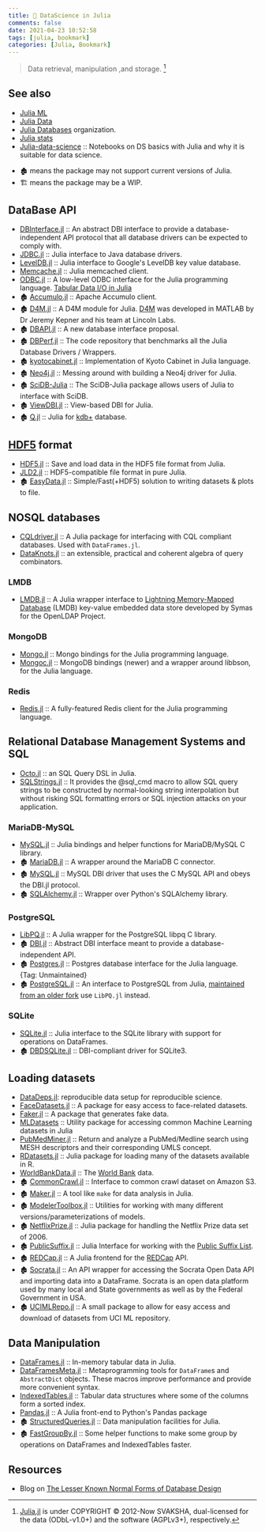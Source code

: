 ```yaml
---
title: 🔖 DataScience in Julia
comments: false
date: 2021-04-23 10:52:58
tags: [julia, bookmark]
categories: [Julia, Bookmark]
---
```


> Data retrieval, manipulation ,and storage. [^1]

[^1]: [Julia.jl](https://github.com/svaksha/Julia.jl) is under COPYRIGHT © 2012-Now SVAKSHA, dual-licensed for the data (ODbL-v1.0+) and the software (AGPLv3+), respectively.

## See also

- [Julia ML](https://github.com/JuliaML)
- [Julia Data](https://github.com/JuliaData)
- [Julia Databases](https://github.com/JuliaDatabases) organization.
- [Julia stats](https://github.com/JuliaStats)
- [Julia-data-science](https://github.com/tirthajyoti/Julia-data-science) :: Notebooks on DS basics with Julia and why it is suitable for data science.

<!--more-->

- 🏚️ means the package may not support current versions of Julia.
- 🏗️ means the package may be a WIP.


## DataBase API

+ [DBInterface.jl](https://github.com/JuliaDatabases/DBInterface.jl) :: An abstract DBI interface to provide a database-independent API protocol that all database drivers can be expected to comply with.
+ [JDBC.jl](https://github.com/JuliaDatabases/JDBC.jl) :: Julia interface to Java database drivers.
+ [LevelDB.jl](https://github.com/jerryzhenleicai/LevelDB.jl) :: Julia interface to Google's LevelDB key value database.
+ [Memcache.jl](https://github.com/tanmaykm/Memcache.jl) :: Julia memcached client.
+ [ODBC.jl](https://github.com/quinnj/ODBC.jl) :: A low-level ODBC interface for the Julia programming language. [Tabular Data I/O in Julia](http://randyzwitch.com/julia-import-data/)
+ 🏚️ [Accumulo.jl](https://github.com/JuliaDB/Accumulo.jl) :: Apache Accumulo client.
+ 🏚️ [D4M.jl](https://github.com/achen12/D4M.jl) :: A D4M module for Julia. [D4M](http://www.mit.edu/~kepner/D4M/) was developed in MATLAB by Dr Jeremy Kepner and his team at Lincoln Labs.
+ 🏚️ [DBAPI.jl](https://github.com/JuliaDB/DBAPI.jl) :: A new database interface proposal.
+ 🏚️ [DBPerf.jl](https://github.com/JuliaDatabases/DBPerf.jl) :: The code repository that benchmarks all the Julia Database Drivers / Wrappers.
+ 🏚️ [kyotocabinet.jl](https://github.com/tuzzeg/kyotocabinet.jl) :: Implementation of Kyoto Cabinet in Julia language.
+ 🏚️ [Neo4j.jl](https://github.com/glesica/Neo4j.jl) :: Messing around with building a Neo4j driver for Julia.
+ 🏚️ [SciDB-Julia](https://github.com/Paradigm4/SciDB-Julia) :: The SciDB-Julia package allows users of Julia to interface with SciDB.
+ 🏚️ [ViewDBI.jl](https://github.com/kmsquire/ViewDBI.jl) :: View-based DBI for Julia.
+ 🏚️ [Q.jl](https://github.com/enlnt/Q.jl) :: Julia for [kdb+](https://github.com/prologic/kdb) database.

## [HDF5](https://www.hdfgroup.org/solutions/hdf5/) format

+ [HDF5.jl](https://github.com/JuliaIO/HDF5.jl) :: Save and load data in the HDF5 file format from Julia.
+ [JLD2.jl](https://github.com/JuliaIO/JLD2.jl) :: HDF5-compatible file format in pure Julia.
+ 🏚️ [EasyData.jl](https://github.com/ma-laforge/EasyData.jl) :: Simple/Fast(+HDF5) solution to writing datasets & plots to file.

## NOSQL databases

+ [CQLdriver.jl](https://github.com/r3tex/CQLdriver.jl) :: A Julia package for interfacing with CQL compliant databases. Used with `DataFrames.jl`.
+ [DataKnots.jl](https://github.com/MechanicalRabbit/DataKnots.jl) :: an extensible, practical and coherent algebra of query combinators.

### LMDB

+ [LMDB.jl](https://github.com/wildart/LMDB.jl) :: A Julia wrapper interface to [Lightning Memory-Mapped Database](http://symas.com/mdb/) (LMDB) key-value embedded data store developed by Symas for the OpenLDAP Project.

### MongoDB

+ [Mongo.jl](https://github.com/ScottPJones/Mongo.jl) :: Mongo bindings for the Julia programming language.
+ [Mongoc.jl](https://github.com/felipenoris/Mongoc.jl) :: MongoDB bindings (newer) and a wrapper around libbson, for the Julia language.

### Redis

+ [Redis.jl](https://github.com/JuliaDatabases/Redis.jl) :: A fully-featured Redis client for the Julia programming language.

## Relational Database Management Systems and SQL

+ [Octo.jl](https://github.com/wookay/Octo.jl) :: an SQL Query DSL in Julia.
+ [SQLStrings.jl](https://github.com/JuliaComputing/SQLStrings.jl) :: It provides the @sql_cmd macro to allow SQL query strings to be constructed by normal-looking string interpolation but without risking SQL formatting errors or SQL injection attacks on your application.

### MariaDB-MySQL

+ [MySQL.jl](https://github.com/JuliaDatabases/MySQL.jl) :: Julia bindings and helper functions for MariaDB/MySQL C library.
+ 🏚️ [MariaDB.jl](https://github.com/Junia18/MariaDB.jl) :: A wrapper around the MariaDB C connector.
+ 🏚️ [MySQL.jl](https://github.com/johnmyleswhite/MySQL.jl) :: MySQL DBI driver that uses the C MySQL API and obeys the DBI.jl protocol.
+ 🏚️ [SQLAlchemy.jl](https://github.com/malmaud/SQLAlchemy.jl) :: Wrapper over Python's SQLAlchemy library.

### PostgreSQL

+ [LibPQ.jl](https://github.com/invenia/LibPQ.jl) :: A Julia wrapper for the PostgreSQL libpq C library.
+ 🏚️ [DBI.jl](https://github.com/swt30/DBI.jl) :: Abstract DBI interface meant to provide a database-independent API.
+ 🏚️ [Postgres.jl](https://github.com/NCarson/Postgres.jl) :: Postgres database interface for the Julia language. {Tag: Unmaintained}
+ 🏚️ [PostgreSQL.jl](https://github.com/swt30/PostgreSQL.jl) :: An interface to PostgreSQL from Julia, [maintained from an older fork](https://github.com/JuliaDatabases/PostgreSQL.jl) use `LibPQ.jl` instead.

### SQLite

+ [SQLite.jl](https://github.com/JuliaDatabases/SQLite.jl) :: Julia interface to the SQLite library with support for operations on DataFrames.
+ 🏚️ [DBDSQLite.jl](https://github.com/JuliaDatabases/DBDSQLite.jl) :: DBI-compliant driver for SQLite3.

## Loading datasets

+ [DataDeps.jl](https://github.com/oxinabox/DataDeps.jl): reproducible data setup for reproducible science.
+ [FaceDatasets.jl](https://github.com/dfdx/FaceDatasets.jl) :: A package for easy access to face-related datasets.
+ [Faker.jl](https://github.com/neomatrixcode/Faker.jl) :: A package that generates fake data.
+ [MLDatasets](https://github.com/JuliaML/MLDatasets.jl) :: Utility package for accessing common Machine Learning datasets in Julia
+ [PubMedMiner.jl](https://github.com/JuliaHealth/PubMedMiner.jl) :: Return and analyze a PubMed/Medline search using MESH descriptors and their corresponding UMLS concept.
+ [RDatasets.jl](https://github.com/JuliaStats/RDatasets.jl) :: Julia package for loading many of the datasets available in R.
+ [WorldBankData.jl](https://github.com/4gh/WorldBankData.jl) :: The [World Bank](https://data.worldbank.org/) data.
+ 🏚️ [CommonCrawl.jl](https://github.com/tanmaykm/CommonCrawl.jl) :: Interface to common crawl dataset on Amazon S3.
+ 🏚️ [Maker.jl](https://github.com/tshort/Maker.jl) :: A tool like `make` for data analysis in Julia.
+ 🏚️ [ModelerToolbox.jl](https://github.com/spencerlyon2/ModelerToolbox.jl) :: Utilities for working with many different versions/parameterizations of models.
+ 🏚️ [NetflixPrize.jl](https://github.com/jiahao/NetflixPrize.jl) :: Julia package for handling the Netflix Prize data set of 2006.
+ 🏚️ [PublicSuffix.jl](https://github.com/tanmaykm/PublicSuffix.jl) :: Julia Interface for working with the [Public Suffix List](http://publicsuffix.org/).
+ 🏚️ [REDCap.jl](https://github.com/bcbi/REDCap.jl) :: A Julia frontend for the [REDCap](https://en.wikipedia.org/wiki/REDCap) API.
+ 🏚️ [Socrata.jl](https://github.com/drewgendreau/Socrata.jl) :: An API wrapper for accessing the Socrata Open Data API and importing data into a DataFrame. Socrata is an open data platform used by many local and State governments as well as by the Federal Government in USA.
+ 🏚️ [UCIMLRepo.jl](https://github.com/siddhantjain/UCIMLRepo.jl) :: A small package to allow for easy access and download of datasets from UCI ML repository.

## Data Manipulation

+ [DataFrames.jl](https://github.com/JuliaData/DataFrames.jl) :: In-memory tabular data in Julia.
+ [DataFramesMeta.jl](https://github.com/JuliaStats/DataFramesMeta.jl) :: Metaprogramming tools for `DataFrame`s and `AbstractDict` objects. These macros improve performance and provide more convenient syntax.
+ [IndexedTables.jl](https://github.com/JuliaData/IndexedTables.jl) :: Tabular data structures where some of the columns form a sorted index.
+ [Pandas.jl](https://github.com/JuliaPy/Pandas.jl) :: A Julia front-end to Python's Pandas package
+ 🏚️ [StructuredQueries.jl](https://github.com/davidagold/StructuredQueries.jl) :: Data manipulation facilities for Julia.
+ 🏚️ [FastGroupBy.jl](https://github.com/xiaodaigh/FastGroupBy.jl) :: Some helper functions to make some group by operations on DataFrames and IndexedTables faster.

## Resources

+ Blog on [The Lesser Known Normal Forms of Database Design](http://www.johnmyleswhite.com/notebook/2014/09/10/the-lesser-known-normal-forms/)
